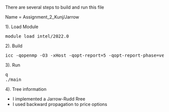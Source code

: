 There are several steps to build and run this file

Name = Assignment_2_Kunj/Jarrow

1). Load Module
<pre>
module load intel/2022.0
</pre>

2). Build
<pre>
icc -qopenmp -O3 -xHost -qopt-report=5 -qopt-report-phase=vec -std=c++11 main.cpp -o main
</pre>


3). Run
<pre>q
./main
</pre>

4). Tree information
- I implemented a Jarrow-Rudd Rree
- I used backward propagation to price options